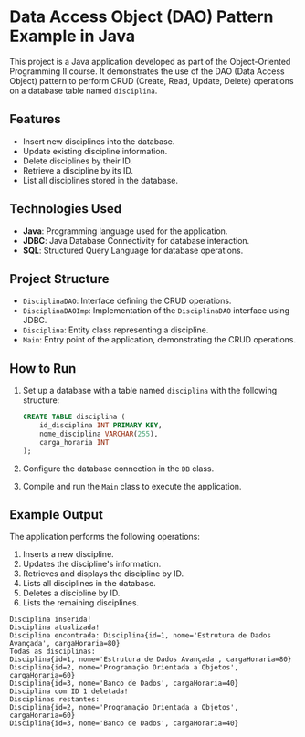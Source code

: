 # Data Access Object (DAO) Pattern Example in Java

This project is a Java application developed as part of the Object-Oriented Programming II course. It demonstrates the use of the DAO (Data Access Object) pattern to perform CRUD (Create, Read, Update, Delete) operations on a database table named `disciplina`.

## Features

- Insert new disciplines into the database.
- Update existing discipline information.
- Delete disciplines by their ID.
- Retrieve a discipline by its ID.
- List all disciplines stored in the database.

## Technologies Used

- **Java**: Programming language used for the application.
- **JDBC**: Java Database Connectivity for database interaction.
- **SQL**: Structured Query Language for database operations.

## Project Structure

- `DisciplinaDAO`: Interface defining the CRUD operations.
- `DisciplinaDAOImp`: Implementation of the `DisciplinaDAO` interface using JDBC.
- `Disciplina`: Entity class representing a discipline.
- `Main`: Entry point of the application, demonstrating the CRUD operations.

## How to Run

1. Set up a database with a table named `disciplina` with the following structure:
   ```sql
   CREATE TABLE disciplina (
       id_disciplina INT PRIMARY KEY,
       nome_disciplina VARCHAR(255),
       carga_horaria INT
   );
   ```

2. Configure the database connection in the `DB` class.

3. Compile and run the `Main` class to execute the application.

## Example Output

The application performs the following operations:
1. Inserts a new discipline.
2. Updates the discipline's information.
3. Retrieves and displays the discipline by ID.
4. Lists all disciplines in the database.
5. Deletes a discipline by ID.
6. Lists the remaining disciplines.

```plaintext
Disciplina inserida!
Disciplina atualizada!
Disciplina encontrada: Disciplina{id=1, nome='Estrutura de Dados Avançada', cargaHoraria=80}
Todas as disciplinas:
Disciplina{id=1, nome='Estrutura de Dados Avançada', cargaHoraria=80}
Disciplina{id=2, nome='Programação Orientada a Objetos', cargaHoraria=60}
Disciplina{id=3, nome='Banco de Dados', cargaHoraria=40}
Disciplina com ID 1 deletada!
Disciplinas restantes:
Disciplina{id=2, nome='Programação Orientada a Objetos', cargaHoraria=60}
Disciplina{id=3, nome='Banco de Dados', cargaHoraria=40}
```